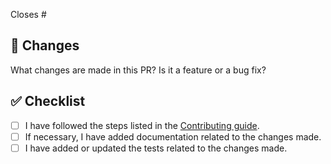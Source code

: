 Closes #

## 🎯 Changes

What changes are made in this PR? Is it a feature or a bug fix?

## ✅ Checklist

- [ ] I have followed the steps listed in the [Contributing guide](https://github.com/trpc/trpc/blob/main/CONTRIBUTING.md).
- [ ] If necessary, I have added documentation related to the changes made.
- [ ] I have added or updated the tests related to the changes made.
